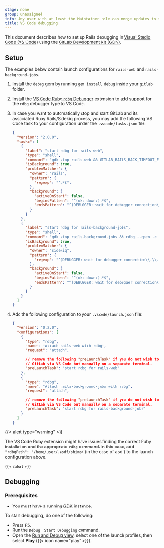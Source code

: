 ```yaml
---
stage: none
group: unassigned
info: Any user with at least the Maintainer role can merge updates to this content. For details, see https://docs.gitlab.com/ee/development/development_processes.html#development-guidelines-review.
title: VS Code debugging
---
```


This document describes how to set up Rails debugging in [Visual Studio Code (VS Code)](https://code.visualstudio.com/) using the [GitLab Development Kit (GDK)](contributing/first_contribution/configure-dev-env-gdk.md).

## Setup

The examples below contain launch configurations for `rails-web` and `rails-background-jobs`.

1. Install the `debug` gem by running `gem install debug` inside your `gitlab` folder.
1. Install the [VS Code Ruby `rdbg` Debugger](https://marketplace.visualstudio.com/items?itemName=KoichiSasada.vscode-rdbg) extension to add support for the `rdbg` debugger type to VS Code.
1. In case you want to automatically stop and start GitLab and its associated Ruby Rails/Sidekiq process, you may add the following VS Code task to your configuration under the `.vscode/tasks.json` file:

   ```json
   {
     "version": "2.0.0",
     "tasks": [
       {
         "label": "start rdbg for rails-web",
         "type": "shell",
         "command": "gdk stop rails-web && GITLAB_RAILS_RACK_TIMEOUT_ENABLE_LOGGING=false PUMA_SINGLE_MODE=true rdbg --open -c bin/rails server",
         "isBackground": true,
         "problemMatcher": {
           "owner": "rails",
           "pattern": {
             "regexp": "^.*$",
           },
           "background": {
             "activeOnStart": false,
             "beginsPattern": "^(ok: down:).*$",
             "endsPattern": "^(DEBUGGER: wait for debugger connection\\.\\.\\.)$"
           }
         }
       },
       {
         "label": "start rdbg for rails-background-jobs",
         "type": "shell",
         "command": "gdk stop rails-background-jobs && rdbg --open -c bundle exec sidekiq",
         "isBackground": true,
         "problemMatcher": {
           "owner": "sidekiq",
           "pattern": {
             "regexp": "^(DEBUGGER: wait for debugger connection\\.\\.\\.)$"
           },
           "background": {
             "activeOnStart": false,
             "beginsPattern": "^(ok: down:).*$",
             "endsPattern": "^(DEBUGGER: wait for debugger connection\\.\\.\\.)$"
           }
         }
       }
     ]
   }
   ```

1. Add the following configuration to your `.vscode/launch.json` file:

   ```json
   {
     "version": "0.2.0",
     "configurations": [
       {
         "type": "rdbg",
         "name": "Attach rails-web with rdbg",
         "request": "attach",

         // remove the following "preLaunchTask" if you do not wish to stop and start
         // GitLab via VS Code but manually on a separate terminal.
         "preLaunchTask": "start rdbg for rails-web"
       },
       {
         "type": "rdbg",
         "name": "Attach rails-background-jobs with rdbg",
         "request": "attach",

         // remove the following "preLaunchTask" if you do not wish to stop and start
         // GitLab via VS Code but manually on a separate terminal.
         "preLaunchTask": "start rdbg for rails-background-jobs"
       }
     ]
   }
   ```

{{< alert type="warning" >}}

The VS Code Ruby extension might have issues finding the correct Ruby installation and the appropriate `rdbg` command. In this case, add `"rdbgPath": "/home/user/.asdf/shims/` (in the case of asdf) to the launch configuration above.

{{< /alert >}}

## Debugging

### Prerequisites

- You must have a running [GDK](contributing/first_contribution/configure-dev-env-gdk.md) instance.

To start debugging, do one of the following:

- Press <kbd>F5</kbd>.
- Run the `Debug: Start Debugging` command.
- Open the [Run and Debug view](https://code.visualstudio.com/docs/editor/debugging#_run-and-debug-view), select one of the launch profiles, then select **Play** ({{< icon name="play" >}}).
